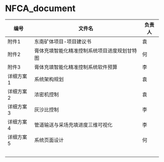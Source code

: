 # NFCA_document



| 编号      | 文件名                                       | 负责人 |
| --------- | -------------------------------------------- | ------ |
| 附件1     | 东南矿体项目-项目建议书                      | 袁     |
| 附件2     | 膏体充填智能化精准控制系统项目进度规划甘特图 | 何     |
| 附件3     | 膏体充填智能化精准控制系统软件预算           | 李     |
| 详细方案1 | 系统架构规划                                 | 袁     |
| 详细方案2 | 浓密机控制                                   | 袁     |
| 详细方案3 | 灰沙比控制                                   | 李     |
| 详细方案4 | 管道输送与采场充填进度三维可视化             | 李     |
| 详细方案5 | 系统页面设计                                 | 何     |
|           |                                              |        |
|           |                                              |        |
|           |                                              |        |
|           |                                              |        |
|           |                                              |        |



